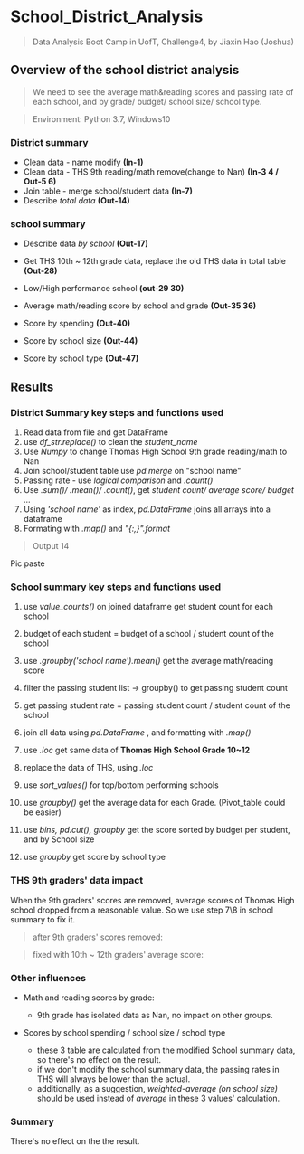 # School_District_Analysis

> Data Analysis Boot Camp in UofT, Challenge4, by Jiaxin Hao (Joshua)

## Overview of the school district analysis

> We need to see the average math&reading scores and passing rate of each school, and by grade/ budget/ school size/ school type.

> Environment: Python 3.7, Windows10

### District summary

* Clean data - name modify   **(In-1)**
* Clean data - THS 9th reading/math remove(change to Nan)  **(In-3 4 / Out-5 6)**
* Join table - merge school/student data   **(In-7)**
* Describe _total data_     **(Out-14)**

### school summary

* Describe data _by school_    **(Out-17)**
* Get THS 10th ~ 12th grade data, replace the old THS data in total table    **(Out-28)**
* Low/High performance school     **(out-29 30)**
* Average math/reading score by school and grade    **(Out-35 36)**

* Score by spending   **(Out-40)**
* Score by school size   **(Out-44)**
* Score by school type   **(Out-47)**

## Results

### District Summary key steps and functions used

1. Read data from file and get DataFrame
2. use _df_str.replace()_ to clean the _student_name_
3. Use _Numpy_ to change Thomas High School 9th grade reading/math to Nan
4. Join school/student table use _pd.merge_ on "school name"
5. Passing rate - use _logical comparison_ and _.count()_
6. Use  _.sum()/ .mean()/ .count()_, get _student count/ average score/ budget ..._
7. Using _'school name'_ as index, _pd.DataFrame_ joins all arrays into a dataframe
8. Formating with _.map()_ and _"{:,}".format_


> Output 14

Pic paste

### School summary key steps and functions used

1. use _value_counts()_ on joined dataframe get student count for each school
2. budget of each student = budget of a school / student count of the school
3. use _.groupby('school name').mean()_ get the average math/reading score
4. filter the passing student list -> groupby() to get passing student count
5. get passing student rate = passing student count / student count of the school
6. join all data using _pd.DataFrame_ , and formatting with _.map()_

7. use _.loc_ get same data of **Thomas High School Grade 10~12**
8. replace the data of THS, using _.loc_

9. use _sort_values()_ for top/bottom performing schools
10. use _groupby()_ get the average data for each Grade. (Pivot_table could be easier)

11. use _bins, pd.cut(), groupby_ get the score sorted by budget per student, and by School size
12. use _groupby_ get score by school type


### THS 9th graders' data impact

When the 9th graders' scores are removed, average scores of Thomas High school dropped from a reasonable value. So we use step 7\8 in school summary to fix it.

> after 9th graders' scores removed:


> fixed with 10th ~ 12th graders' average score:



### Other influences

* Math and reading scores by grade: 
  - 9th grade has isolated data as Nan, no impact on other groups.

* Scores by school spending / school size / school type
  - these 3 table are calculated from the modified School summary data, so there's no effect on the result.
  - if we don't modify the school summary data, the passing rates in THS will always be lower than the actual.
  - additionally, as a suggestion, _weighted-average (on school size)_ should be used instead of _average_ in these 3 values' calculation.


### Summary

There's no effect on the the result.
